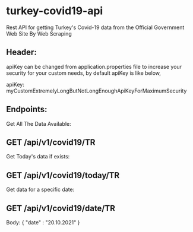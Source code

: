 # turkey-covid19-api
Rest API for getting Turkey's Covid-19 data from the Official Government Web Site By Web Scraping

## Header:
apiKey can be changed from application.properties file to increase your security for your custom needs, by default apiKey is like below,

apiKey: myCustomExtremelyLongButNotLongEnoughApiKeyForMaximumSecurity

## Endpoints:

Get All The Data Available:<br> 
## GET /api/v1/covid19/TR

Get Today's data if exists:<br> 
## GET /api/v1/covid19/today/TR

Get data for a specific date:<br>
## GET /api/v1/covid19/date/TR
Body:
{
    "date" : "20.10.2021"
}
